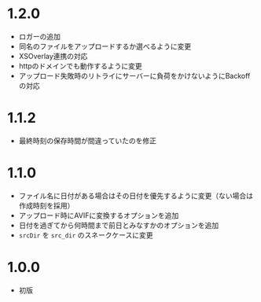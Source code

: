 # 1.2.0

- ロガーの追加
- 同名のファイルをアップロードするか選べるように変更
- XSOverlay連携の対応
- httpのドメインでも動作するように変更
- アップロード失敗時のリトライにサーバーに負荷をかけないようにBackoffの対応

# 1.1.2

- 最終時刻の保存時間が間違っていたのを修正

# 1.1.0

- ファイル名に日付がある場合はその日付を優先するように変更（ない場合は作成時刻を採用）
- アップロード時にAVIFに変換するオプションを追加
- 日付を過ぎてから何時間まで前日とみなすかのオプションを追加
- `srcDir` を `src_dir` のスネークケースに変更

# 1.0.0

- 初版